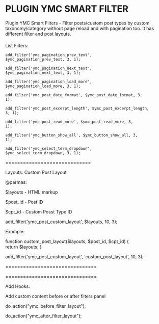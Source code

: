 #  PLUGIN YMC SMART FILTER
Plugin YMC Smart Filters - Filter posts/custom post types by custom taxonomy/category without page reload and with pagination too. It has different filter and post layouts.

####
List Filters:

<code>add_filter('ymc_pagination_prev_text', $ymc_pagination_prev_text, 3, 1);</code>

<code>add_filter('ymc_pagination_next_text', $ymc_pagination_next_text, 3, 1);</code>

<code>add_filter('ymc_pagination_load_more', $ymc_pagination_load_more, 3, 1);</code>

<code>add_filter('ymc_post_date_format', $ymc_post_date_format, 3, 1);</code>

<code>add_filter('ymc_post_excerpt_length', $ymc_post_excerpt_length, 3, 1);</code>

<code>add_filter('ymc_post_read_more', $ymc_post_read_more, 3, 1);</code>

<code>add_filter('ymc_button_show_all', $ymc_button_show_all, 3, 1);</code>

<code>add_filter('ymc_select_term_dropdown', $ymc_select_term_dropdown, 3, 1);</code>

=============================

Layouts:
Custom Post Layout

@parmas: 

$layouts - HTML markup

$post_id - Post ID

$cpt_id - Custom Posst Type ID

add_filter('ymc_post_custom_layout', $layouts, 10, 3);

Example:

function custom_post_layout($layouts, $post_id, $cpt_id) {  
   return $layouts;
}

add_filter('ymc_post_custom_layout', 'custom_post_layout', 10, 3);

===============================



===============================

Add Hooks:

Add custom content before or after filters panel

do_action("ymc_before_filter_layout");

do_action("ymc_after_filter_layout");




